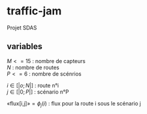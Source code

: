 # traffic-jam
Projet SDAS

## variables
$M <= 15$ : nombre  de capteurs\
$N$ : nombre de routes\
$P <= 6$ : nombre de scénrios

$i \in [|o;N|]$ : route n°i\
$j \in [|0;P|]$ : scénario n°P

«flux[i,j]»$=\phi_j(i)$ : flux pour la route i sous le scénario j